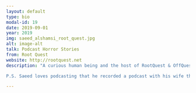 ```yaml
---
layout: default
type: bio
modal-id: 19
date: 2019-09-01
year: 2019
img: saeed_alshamsi_root_quest.jpg
alt: image-alt
talk: Podcast Horror Stories
from: Root Quest
website: http://rootquest.net 
description: "A curious human being and the host of RootQuest & OffQuest podcasts. After 5 years of podcasting, now he's \"Vagabonding\" all over the UAE in a quest to share the knowledge of podcasting and record a new line of podcast productions.

P.S. Saeed loves podcasting that he recorded a podcast with his wife the day they got married."

---
```

